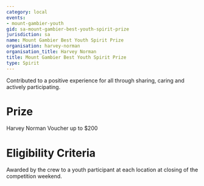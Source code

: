 ```yaml
---
category: local
events:
- mount-gambier-youth
gid: sa-mount-gambier-best-youth-spirit-prize
jurisdiction: sa
name: Mount Gambier Best Youth Spirit Prize
organisation: harvey-norman
organisation_title: Harvey Norman
title: Mount Gambier Best Youth Spirit Prize
type: Spirit
---
```


Contributed to a positive experience for all through sharing, caring and actively participating.

# Prize
Harvey Norman Voucher up to $200

# Eligibility Criteria
Awarded by the crew to a youth participant at each location at closing of the competition weekend.
